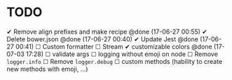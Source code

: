 # TODO
 ✔ Remove align prefixes and make recipe @done (17-06-27 00:55)
 ✔ Delete bower.json @done (17-06-27 00:40)
 ✔ Update Jest @done (17-06-27 00:41)
 ☐ Custom formatter
 ☐ Stream
 ✔ customizable colors @done (17-07-03 17:28)
 ☐ validate args
 ☐ logging without emoji on node
 ☐ Remove `logger.info`
 ☐ Remove `logger.debug`
 ☐ custom methods (hability to create new methods with emoji, ...)
